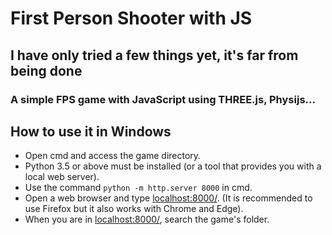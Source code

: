 # First Person Shooter with JS

## I have only tried a few things yet, it's far from being done

### A simple FPS game with JavaScript using THREE.js, Physijs...

## How to use it in Windows

- Open cmd and access the game directory.
- Python 3.5 or above must be installed (or a tool that provides you with a local web server).
- Use the command `python -m http.server 8000` in cmd.
- Open a web browser and type [localhost:8000/](http://localhost:8000/). (It is recommended to use Firefox but it also works with Chrome and Edge).
- When you are in [localhost:8000/](http://localhost:8000/), search the game's folder.

